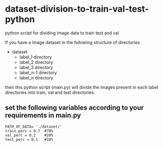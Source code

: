 # dataset-division-to-train-val-test-python
python script for dividing image data to train test and val

If you have a image dataset in the following structure of directories
- dataset
  - label_1 directory
  - label_2 directory
  - label_3 directory
  - label_n-1 directory
  - label_n directory

then this python script (main.py) will divide the images present in each label directories into train, val and test directories.

## set the following variables according to your requirements in main.py

`PATH_OF_DATA= './dataset/'`<br />
`train_perc = 0.7  #70% `<br />
`val_perc = 0.2    #20% `<br />
`test_perc = 0.1   #10% `<br /> 
